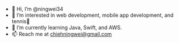 - 👋 Hi, I’m @ningwei34
- 👀 I’m interested in web development, mobile app development, and tennis🎾
- 🌱 I’m currently learning Java, Swift, and AWS.
- 📫 Reach me at chiehningwei@gmail.com

<!---
ningwei34/ningwei34 is a ✨ special ✨ repository because its `README.md` (this file) appears on your GitHub profile.
You can click the Preview link to take a look at your changes.
--->
